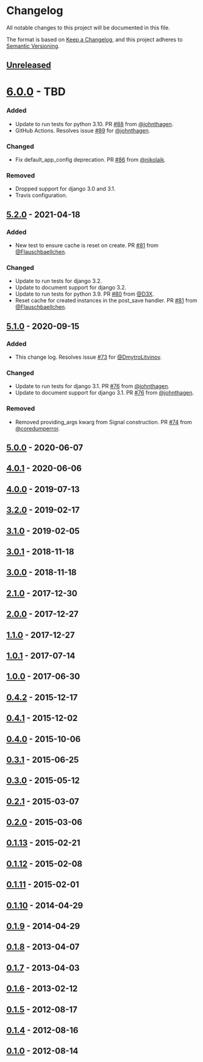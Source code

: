# Changelog
All notable changes to this project will be documented in this file.

The format is based on [Keep a Changelog](https://keepachangelog.com/en/1.0.0/),
and this project adheres to [Semantic Versioning](https://semver.org/spec/v2.0.0.html).

## [Unreleased]
# [6.0.0] - TBD
### Added
- Update to run tests for python 3.10. PR [#88] from [@johnthagen](https://github.com/johnthagen).
- GitHub Actions. Resolves issue [#89] for [@johnthagen](https://github.com/johnthagen).

### Changed
- Fix default_app_config deprecation. PR [#86] from [@nikolaik](https://github.com/nikolaik).

### Removed
- Dropped support for django 3.0 and 3.1.
- Travis configuration.

## [5.2.0] - 2021-04-18
### Added
- New test to ensure cache is reset on create. PR [#81] from [@Flauschbaellchen](https://github.com/Flauschbaellchen).

### Changed
- Update to run tests for django 3.2.
- Update to document support for django 3.2.
- Update to run tests for python 3.9. PR [#80] from [@D3X](https://github.com/D3X).
- Reset cache for created instances in the post_save handler. PR [#81] from [@Flauschbaellchen](https://github.com/Flauschbaellchen).

## [5.1.0] - 2020-09-15
### Added
- This change log. Resolves issue [#73] for [@DmytroLitvinov](https://github.com/DmytroLitvinov).

### Changed
- Update to run tests for django 3.1. PR [#76] from [@johnthagen](https://github.com/johnthagen).
- Update to document support for django 3.1. PR [#76] from [@johnthagen](https://github.com/johnthagen).

### Removed
- Removed providing_args kwarg from Signal construction. PR [#74] from [@coredumperror](https://github.com/coredumperror).

## [5.0.0] - 2020-06-07
## [4.0.1] - 2020-06-06
## [4.0.0] - 2019-07-13
## [3.2.0] - 2019-02-17
## [3.1.0] - 2019-02-05
## [3.0.1] - 2018-11-18
## [3.0.0] - 2018-11-18
## [2.1.0] - 2017-12-30
## [2.0.0] - 2017-12-27
## [1.1.0] - 2017-12-27
## [1.0.1] - 2017-07-14
## [1.0.0] - 2017-06-30
## [0.4.2] - 2015-12-17
## [0.4.1] - 2015-12-02
## [0.4.0] - 2015-10-06
## [0.3.1] - 2015-06-25
## [0.3.0] - 2015-05-12
## [0.2.1] - 2015-03-07
## [0.2.0] - 2015-03-06
## [0.1.13] - 2015-02-21
## [0.1.12] - 2015-02-08
## [0.1.11] - 2015-02-01
## [0.1.10] - 2014-04-29
## [0.1.9] - 2014-04-29
## [0.1.8] - 2013-04-07
## [0.1.7] - 2013-04-03
## [0.1.6] - 2013-02-12
## [0.1.5] - 2012-08-17
## [0.1.4] - 2012-08-16
## [0.1.0] - 2012-08-14

[Unreleased]: https://github.com/un1t/django-cleanup/compare/6.0.0...HEAD
[6.0.0]: https://github.com/un1t/django-cleanup/compare/5.2.0...6.0.0
[5.2.0]: https://github.com/un1t/django-cleanup/compare/5.1.0...5.2.0
[5.1.0]: https://github.com/un1t/django-cleanup/compare/5.0.0...5.1.0
[5.0.0]: https://github.com/un1t/django-cleanup/compare/4.0.1...5.0.0
[4.0.1]: https://github.com/un1t/django-cleanup/compare/4.0.0...4.0.1
[4.0.0]: https://github.com/un1t/django-cleanup/compare/3.2.0...4.0.0
[3.2.0]: https://github.com/un1t/django-cleanup/compare/3.1.0...3.2.0
[3.1.0]: https://github.com/un1t/django-cleanup/compare/3.0.1...3.1.0
[3.0.1]: https://github.com/un1t/django-cleanup/compare/3.0.0...3.0.1
[3.0.0]: https://github.com/un1t/django-cleanup/compare/2.1.0...3.0.0
[2.1.0]: https://github.com/un1t/django-cleanup/compare/2.0.0...2.1.0
[2.0.0]: https://github.com/un1t/django-cleanup/compare/1.1.0...2.0.0
[1.1.0]: https://github.com/un1t/django-cleanup/compare/1.0.1...1.1.0
[1.0.1]: https://github.com/un1t/django-cleanup/compare/1.0.0...1.0.1
[1.0.0]: https://github.com/un1t/django-cleanup/compare/0.4.2...1.0.0
[0.4.2]: https://github.com/un1t/django-cleanup/compare/0.4.1...0.4.2
[0.4.1]: https://github.com/un1t/django-cleanup/compare/0.4.0...0.4.1
[0.4.0]: https://github.com/un1t/django-cleanup/compare/0.3.1...0.4.0
[0.3.1]: https://github.com/un1t/django-cleanup/compare/0.3.0...0.3.1
[0.3.0]: https://github.com/un1t/django-cleanup/compare/0.2.1...0.3.0
[0.2.1]: https://github.com/un1t/django-cleanup/compare/0.2.0...0.2.1
[0.2.0]: https://github.com/un1t/django-cleanup/compare/0.1.13...0.2.0
[0.1.13]: https://github.com/un1t/django-cleanup/compare/0.1.12...0.1.13
[0.1.12]: https://github.com/un1t/django-cleanup/compare/0.1.11...0.1.12
[0.1.11]: https://github.com/un1t/django-cleanup/compare/0.1.10...0.1.11
[0.1.10]: https://github.com/un1t/django-cleanup/compare/0.1.9...0.1.10
[0.1.9]: https://github.com/un1t/django-cleanup/compare/0.1.8...0.1.9
[0.1.8]: https://github.com/un1t/django-cleanup/compare/0.1.7...0.1.8
[0.1.7]: https://github.com/un1t/django-cleanup/compare/0.1.6...0.1.7
[0.1.6]: https://github.com/un1t/django-cleanup/compare/0.1.5...0.1.6
[0.1.5]: https://github.com/un1t/django-cleanup/compare/0.1.4...0.1.5
[0.1.4]: https://github.com/un1t/django-cleanup/compare/0.1.0...0.1.4
[0.1.0]: https://github.com/un1t/django-cleanup/releases/tag/0.1.0

[#89]: https://github.com/un1t/django-cleanup/issues/89
[#88]: https://github.com/un1t/django-cleanup/pull/88
[#86]: https://github.com/un1t/django-cleanup/pull/86
[#81]: https://github.com/un1t/django-cleanup/pull/81
[#80]: https://github.com/un1t/django-cleanup/pull/80
[#76]: https://github.com/un1t/django-cleanup/pull/76
[#74]: https://github.com/un1t/django-cleanup/pull/74
[#73]: https://github.com/un1t/django-cleanup/issues/73
